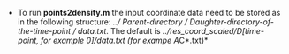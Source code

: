 * To run **points2density.m** the input coordinate data need to be stored as in the following structure: 
*../ Parent-directory / Daughter-directory-of-the-time-point / data.txt*.
The default is *../res_coord_scaled/D[time-point, for example 0]/data.txt (for exampe A*C*.txt)*
